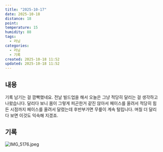 ```yaml
---
title: "2025-10-17"
date: 2025-10-18
distance: 18
point:
temperature: 15
humidity: 88
tags:
  - 러닝
categories:
  - 러닝
  - 기록
created: 2025-10-18 11:52
updated: 2025-10-18 11:52
---
```

## 내용
기록 남기는 걸 깜빡했네요. 
전날 빌드업을 해서 오늘은 그냥 적당히 달리는 걸 생각하고 나왔습니다. 달리다 보니 몸이 그렇게 피곤한거 같진 않아서 페이스를 올려서 적당히 힘든 시점까지 페이스를 올려서 달렸는데 후반부가면 무릎이 계속 털립니다. 며칠 더 달리다 보면 이것도 익숙해 지겠죠.

## 기록
![IMG_5176.jpeg](/images/IMG_5176.jpeg)

